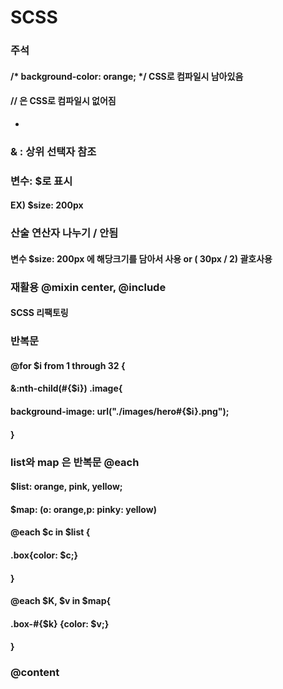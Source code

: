 # SCSS
### 주석
#### /* background-color: orange; */ CSS로 컴파일시 남아있음
#### // 은 CSS로 컴파일시 없어짐

-
### & : 상위 선택자 참조

### 변수: $로 표시
#### EX) $size: 200px

### 산술 연산자 나누기 / 안됨
#### 변수 $size: 200px 에 해당크기를 담아서 사용 or ( 30px / 2) 괄호사용

### 재활용 @mixin center, @include

#### SCSS 리팩토링
### 반복문
#### @for $i from 1 through 32 {
#### &:nth-child(#{$i}) .image{
#### background-image: url("./images/hero#{$i}.png");
#### }

### list와 map 은 반복문 @each
#### $list: orange, pink, yellow;
#### $map: (o: orange,p: pinky: yellow)
#### @each $c in $list {
#### .box{color: $c;}
#### }
#### @each $K, $v in $map{
#### .box-#{$k} {color: $v;}
#### }


### @content
